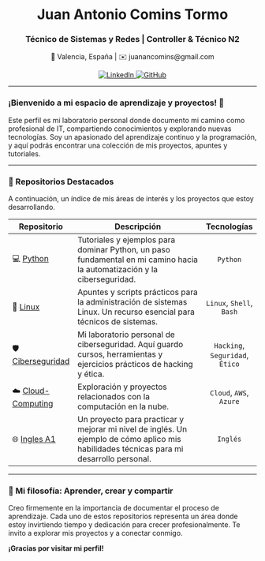 <div align="center">
  <h1>Juan Antonio Comins Tormo</h1>
  <h3>Técnico de Sistemas y Redes | Controller & Técnico N2</h3>
  <p>
    📍 Valencia, España | ✉️ juanancomins@gmail.com
  </p>

  <p>
    <a href="https://www.linkedin.com/in/juan-comins-9222aa212/" target="_blank">
      <img src="https://img.shields.io/badge/LinkedIn-0077B5?style=for-the-badge&logo=linkedin&logoColor=white" alt="LinkedIn">
    </a>
    <a href="https://github.com/juanantoniocomins" target="_blank">
      <img src="https://img.shields.io/badge/GitHub-100000?style=for-the-badge&logo=github&logoColor=white" alt="GitHub">
    </a>
  </p>
</div>

---

### ¡Bienvenido a mi espacio de aprendizaje y proyectos! 🚀

Este perfil es mi laboratorio personal donde documento mi camino como profesional de IT, compartiendo conocimientos y explorando nuevas tecnologías. Soy un apasionado del aprendizaje continuo y la programación, y aquí podrás encontrar una colección de mis proyectos, apuntes y tutoriales.

---

### 📂 Repositorios Destacados

A continuación, un índice de mis áreas de interés y los proyectos que estoy desarrollando.

<table width="100%">
  <thead>
    <tr>
      <th width="20%">Repositorio</th>
      <th width="60%">Descripción</th>
      <th width="20%">Tecnologías</th>
    </tr>
  </thead>
  <tbody>
    <tr>
      <td align="left">💻 <a href="https://github.com/juanantoniocomins/python">Python</a></td>
      <td>Tutoriales y ejemplos para dominar Python, un paso fundamental en mi camino hacia la automatización y la ciberseguridad.</td>
      <td align="center"><code>Python</code></td>
    </tr>
    <tr>
      <td align="left">🐧 <a href="https://github.com/juanantoniocomins/linux">Linux</a></td>
      <td>Apuntes y scripts prácticos para la administración de sistemas Linux. Un recurso esencial para técnicos de sistemas.</td>
      <td align="center"><code>Linux</code>, <code>Shell</code>, <code>Bash</code></td>
    </tr>
    <tr>
      <td align="left">🛡️ <a href="https://github.com/juanantoniocomins/ciberseguridad">Ciberseguridad</a></td>
      <td>Mi laboratorio personal de ciberseguridad. Aquí guardo cursos, herramientas y ejercicios prácticos de hacking y ética.</td>
      <td align="center"><code>Hacking</code>, <code>Seguridad</code>, <code>Ético</code></td>
    </tr>
    <tr>
      <td align="left">☁️ <a href="https://github.com/juanantoniocomins/cloud-computing">Cloud-Computing</a></td>
      <td>Exploración y proyectos relacionados con la computación en la nube.</td>
      <td align="center"><code>Cloud</code>, <code>AWS</code>, <code>Azure</code></td>
    </tr>
    <tr>
      <td align="left">🌐 <a href="https://github.com/juanantoniocomins/miweb-Ingles-A1">Ingles A1</a></td>
      <td>Un proyecto para practicar y mejorar mi nivel de inglés. Un ejemplo de cómo aplico mis habilidades técnicas para mi desarrollo personal.</td>
      <td align="center"><code>Inglés</code></td>
    </tr>
  </tbody>
</table>

---

### 🌱 Mi filosofía: Aprender, crear y compartir

Creo firmemente en la importancia de documentar el proceso de aprendizaje. Cada uno de estos repositorios representa un área donde estoy invirtiendo tiempo y dedicación para crecer profesionalmente. Te invito a explorar mis proyectos y a conectar conmigo.

**¡Gracias por visitar mi perfil!**
